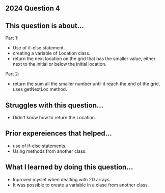 ## 2024 Question 4 

## This question is about...
Part 1:
- Use of if-else statement. 
- creating a variable of Location class. 
- return the next location on the grid that has the smaller value, either next to the initial or below the initial location.

Part 2: 
- return the sum all the smaller number until it reach the end of the grid, uses getNextLoc method.

## Struggles with this question...
- Didn't know how to return the Location. 

## Prior expereiences that helped...
- use of if-else statements. 
- Using methods from another class. 

## What I learned by doing this question...
- Inproved myslef when dealting with 2D arrays. 
- It was possible to create a variable in a clase from another class. 

